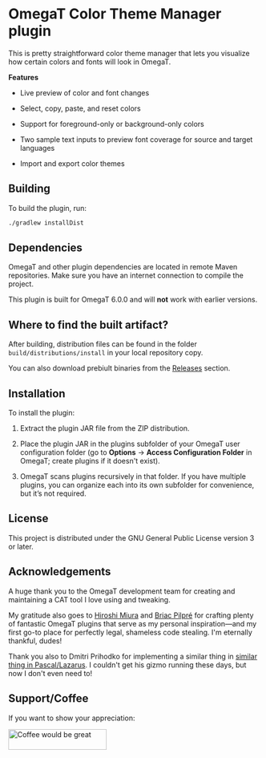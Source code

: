 # OmegaT Color Theme Manager plugin

This is pretty straightforward color theme manager that lets you visualize how certain colors and fonts will look in OmegaT.

**Features**

- Live preview of color and font changes

- Select, copy, paste, and reset colors

- Support for foreground-only or background-only colors

- Two sample text inputs to preview font coverage for source and target languages

- Import and export color themes


## Building

To build the plugin, run:
```bash
./gradlew installDist
```

## Dependencies

OmegaT and other plugin dependencies are located in remote Maven repositories.
Make sure you have an internet connection to compile the project.

This plugin is built for OmegaT 6.0.0 and will **not** work with earlier versions.

## Where to find the built artifact?

After building, distribution files can be found in the folder `build/distributions/install` in your local repository copy.

You can also download prebiult binaries from the [Releases](https://github.com/kosivantsov/omegat-plugin-colorthememanager/releases) section.


## Installation

To install the plugin:

1. Extract the plugin JAR file from the ZIP distribution.

2. Place the plugin JAR in the plugins subfolder of your OmegaT user configuration folder (go to **Options** → **Access Configuration Folder** in OmegaT; create plugins if it doesn't exist).

3. OmegaT scans plugins recursively in that folder. If you have multiple plugins, you can organize each into its own subfolder for convenience, but it’s not required.


## License

This project is distributed under the GNU General Public License version 3 or later.


## Acknowledgements

A huge thank you to the OmegaT development team for creating and maintaining a CAT tool I love using and tweaking.

My gratitude also goes to [Hiroshi Miura](https://github.com/miurahr) and [Briac Pilpré](https://github.com/briacp) for crafting plenty of fantastic OmegaT plugins that serve as my personal inspiration—and my first go-to place for perfectly legal, shameless code stealing. I'm eternally thankful, dudes!

Thank you also to Dmitri Prihodko for implementing a similar thing in [similar thing in Pascal/Lazarus](https://sourceforge.net/projects/omegat-color-schemes-manager). I couldn't get his gizmo running these days, but now I don't even need to!

## Support/Coffee

If you want to show your appreciation:

<a href="https://www.buymeacoffee.com/verdakafo" target="_blank"><img src="https://cdn.buymeacoffee.com/buttons/default-green.png" alt="Coffee would be great" height="41" width="196"></a>
